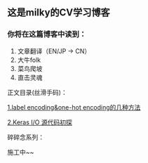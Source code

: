 ## 这是milky的CV学习博客
### 你将在这篇博客中读到：
1. 文章翻译（EN/JP -> CN）
2. 大牛folk
3. 菜鸟爬坡
4. 直击灵魂


正文目录(丝滑手码)：

  [1.label encoding&one-hot encoding的几种方法](训练前1.md)

  [2.Keras I/O 源代码初探](git2.md)

碎碎念系列：

施工中~~
  
